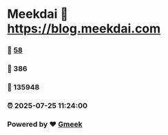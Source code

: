 # Meekdai :link: https://blog.meekdai.com 
### :page_facing_up: [58](https://blog.meekdai.com/tag.html) 
### :speech_balloon: 386 
### :hibiscus: 135948 
### :alarm_clock: 2025-07-25 11:24:00 
### Powered by :heart: [Gmeek](https://github.com/Meekdai/Gmeek)
